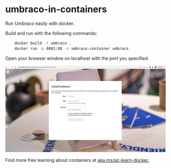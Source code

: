 # umbraco-in-containers
Run Umbraco easily with docker.

Build and run with the following commands:

```bash
    docker build -t umbraco .
    docker run -p 8081:80 -n umbraco-container umbraco
```

Open your browser window on localhost with the port you specified.

![umbraco-screenshot](screenshot-browser.png)

Find more free learning about containers at [aka.ms/az-learn-docker.](https://aka.ms/az-learn-docker)
